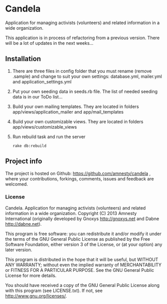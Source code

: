 # Candela #

Application for managing activists (volunteers) and related information in a wide organization.

This application is in process of refactoring from a previous version. There will be a lot of updates in the next weeks...

## Installation ##

1. There are three files in config folder that you must rename (remove .sample) and change to suit your own settings: database.yml, mailer.yml and application_settings.yml

1. Put your own seeding data in seeds.rb file. The list of needed seeding data is in our ToDo list...

1. Build your own mailing templates. They are located in folders app/views/application_mailer and app/mail_templates

1. Build your own customizable views. They are located in folders app/views/customizable_views

1. Run rebuild task and run the server
    ```
    rake db:rebuild
    ```

## Project info ##

The project is hosted on Github: https://github.com/amnesty/candela , where your contributions, forkings, comments, issues and feedback are welcomed.

### License ###

Candela. Application for managing activists (volunteers) and related information in a wide organization.
Copyright (C) 2013 Amnesty International (originally developed by Gnoxys <http://gnoxys.net> and Dabne <http://dabne.net>).

This program is free software: you can redistribute it and/or modify it under the terms of the GNU General Public License as published by the Free Software Foundation, either version 3 of the License, or (at your option) any later version.

This program is distributed in the hope that it will be useful, but WITHOUT ANY WARRANTY; without even the implied warranty of MERCHANTABILITY or FITNESS FOR A PARTICULAR PURPOSE.  See the GNU General Public License for more details.

You should have received a copy of the GNU General Public License along with this program (see LICENSE.txt). If not, see <http://www.gnu.org/licenses/>.
